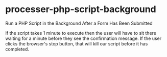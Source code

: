 # processer-php-script-background
Run a PHP Script in the Background After a Form Has Been Submitted

If the script takes 1 minute to execute then the user will have to sit there waiting for a minute before they see the confirmation message. If the user clicks the browser's stop button, that will kill our script before it has completed.
